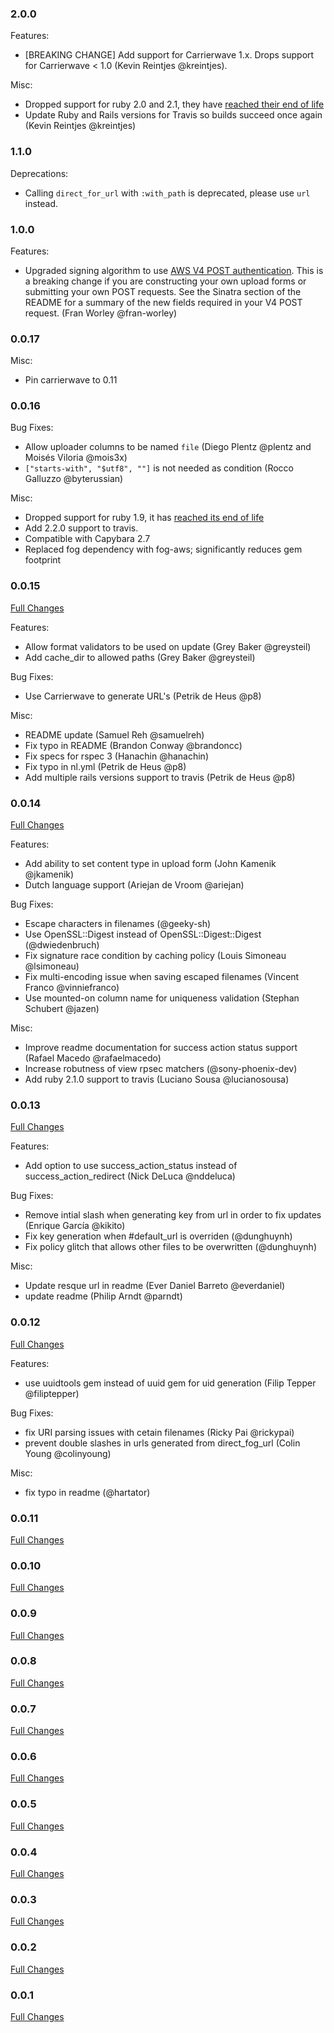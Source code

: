 ### 2.0.0

Features:
  * [BREAKING CHANGE] Add support for Carrierwave 1.x. Drops support for Carrierwave < 1.0 (Kevin Reintjes @kreintjes).

Misc:
  * Dropped support for ruby 2.0 and 2.1, they have [reached their end of life](https://www.ruby-lang.org/en/news/2017/04/01/support-of-ruby-2-1-has-ended/)
  * Update Ruby and Rails versions for Travis so builds succeed once again (Kevin Reintjes @kreintjes)

### 1.1.0

Deprecations:
  * Calling `direct_for_url` with `:with_path` is deprecated, please use `url` instead.

### 1.0.0

Features:
  * Upgraded signing algorithm to use [AWS V4 POST authentication](http://docs.aws.amazon.com/AmazonS3/latest/API/sigv4-authentication-HTTPPOST.html). This is a breaking change if you are constructing your own upload forms or submitting your own POST requests. See the Sinatra section of the README for a summary of the new fields required in your V4 POST request. (Fran Worley @fran-worley)

### 0.0.17

Misc:
  * Pin carrierwave to 0.11

### 0.0.16

Bug Fixes:
  * Allow uploader columns to be named `file` (Diego Plentz @plentz and Moisés Viloria @mois3x)
  * `["starts-with", "$utf8", ""]` is not needed as condition (Rocco Galluzzo @byterussian)

Misc:
  * Dropped support for ruby 1.9, it has [reached its end of life](https://www.ruby-lang.org/en/news/2014/01/10/ruby-1-9-3-will-end-on-2015/) 
  * Add 2.2.0 support to travis. 
  * Compatible with Capybara 2.7
  * Replaced fog dependency with fog-aws; significantly reduces gem footprint

### 0.0.15

[Full Changes](https://github.com/dwilkie/carrierwave_direct/compare/v0.0.14...v0.0.15)

Features:
  * Allow format validators to be used on update (Grey Baker @greysteil)
  * Add cache_dir to allowed paths (Grey Baker @greysteil)

Bug Fixes:
  * Use Carrierwave to generate URL's (Petrik de Heus @p8)

Misc:
  * README update (Samuel Reh @samuelreh)
  * Fix typo in README (Brandon Conway @brandoncc)
  * Fix specs for rspec 3 (Hanachin @hanachin)
  * Fix typo in nl.yml (Petrik de Heus @p8)
  * Add multiple rails versions support to travis (Petrik de Heus @p8)

### 0.0.14

[Full Changes](https://github.com/dwilkie/carrierwave_direct/compare/v0.0.13...v0.0.14)

Features:
 * Add ability to set content type in upload form (John Kamenik @jkamenik)
 * Dutch language support (Ariejan de Vroom @ariejan)

Bug Fixes:
  * Escape characters in filenames (@geeky-sh)
  * Use OpenSSL::Digest instead of OpenSSL::Digest::Digest (@dwiedenbruch)
  * Fix signature race condition by caching policy (Louis Simoneau @lsimoneau)
  * Fix multi-encoding issue when saving escaped filenames (Vincent Franco @vinniefranco)
  * Use mounted-on column name for uniqueness validation (Stephan Schubert @jazen)

Misc:
  * Improve readme documentation for success action status support (Rafael Macedo @rafaelmacedo)
  * Increase robutness of view rpsec matchers (@sony-phoenix-dev)
  * Add ruby 2.1.0 support to travis (Luciano Sousa @lucianosousa)

### 0.0.13

[Full Changes](https://github.com/dwilkie/carrierwave_direct/compare/v0.0.12...v0.0.13)

Features:
  * Add option to use success_action_status instead of success_action_redirect (Nick DeLuca @nddeluca)

Bug Fixes:
 * Remove intial slash when generating key from url in order to fix updates (Enrique García @kikito)
 * Fix key generation when #default_url is overriden (@dunghuynh)
 * Fix policy glitch that allows other files to be overwritten (@dunghuynh)

Misc:
 * Update resque url in readme (Ever Daniel Barreto @everdaniel)
 * update readme (Philip Arndt @parndt)


### 0.0.12

[Full Changes](https://github.com/dwilkie/carrierwave_direct/compare/v0.0.11...v0.0.12)

Features:
  * use uuidtools gem instead of uuid gem for uid generation (Filip Tepper @filiptepper)

Bug Fixes:
  * fix URI parsing issues with cetain filenames (Ricky Pai @rickypai)
  * prevent double slashes in urls generated from direct_fog_url (Colin Young @colinyoung)

Misc:
 * fix typo in readme (@hartator)

### 0.0.11

[Full Changes](https://github.com/dwilkie/carrierwave_direct/compare/v0.0.10...v0.0.11)

### 0.0.10

[Full Changes](https://github.com/dwilkie/carrierwave_direct/compare/v0.0.9...v0.0.10)

### 0.0.9

[Full Changes](https://github.com/dwilkie/carrierwave_direct/compare/v0.0.8...v0.0.9)

### 0.0.8

[Full Changes](https://github.com/dwilkie/carrierwave_direct/compare/v0.0.7...v0.0.8)

### 0.0.7

[Full Changes](https://github.com/dwilkie/carrierwave_direct/compare/v0.0.6...v0.0.7)

### 0.0.6

[Full Changes](https://github.com/dwilkie/carrierwave_direct/compare/v0.0.5...v0.0.6)

### 0.0.5

[Full Changes](https://github.com/dwilkie/carrierwave_direct/compare/v0.0.4...v0.0.5)

### 0.0.4

[Full Changes](https://github.com/dwilkie/carrierwave_direct/compare/v0.0.3...v0.0.4)

### 0.0.3

[Full Changes](https://github.com/dwilkie/carrierwave_direct/compare/v0.0.2...v0.0.3)

### 0.0.2

[Full Changes](https://github.com/dwilkie/carrierwave_direct/compare/v0.0.1...v0.0.2)

### 0.0.1

[Full Changes](https://github.com/dwilkie/carrierwave_direct/compare/e68498587a4e4209d121512dbb0df529e15e9282...v0.0.1)
